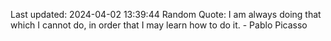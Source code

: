 Last updated: 2024-04-02 13:39:44
Random Quote: I am always doing that which I cannot do, in order that I may learn how to do it. - Pablo Picasso